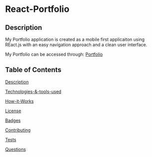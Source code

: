 # React-Portfolio
## Description
My Portfolio application is created as a mobile first applicaiton using REact.js with an easy navigation approach and a clean user interface.

My Portfolio can be accessed through: [Portfolio](https://nohaashraf85.github.io/React-Portfolio/)

## Table of Contents

[Description](#description)

[Technologies-&-tools-used](#Technologies-Used)

[How-it-Works](#How-it-Works)

[License](#License)

[Badges](#Badges)

[Contributing](#contributing)

[Tests](#tests)

[Questions](#questions)